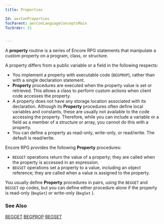 ```yaml
---
title: Properties

Id: aerConProperties
TocParent: aerConLanguageConceptsMain
TocOrder: 21


---
```


A **property** routine is a series of Encore RPG statements that manipulate a custom property on a program, class, or structure. 

A property differs from a public variable or a field in the following respects: 

- You implement a property with executable code (```BEGPROP```),
                rather than with a single declaration statement.
- **Property** 
                procedures are executed when the property value is set or retrieved. This
                allows a class to perform custom actions when client code accesses the
                property.
- A property does not have any storage location associated with its declaration.
                Although its **Property** 
                procedures often define local variables and constants, these are usually not
                available to the code accessing the property. Therefore, while you can include
                a variable or a field as a member of a structure or array, you cannot do this
                with a property.
- You can define a property as read-only, write-only, or read/write. The default
                is read/write.

Encore RPG provides the following **Property** procedures: 

- ```BEGGET```
                operations return the value of a property; they are called when the property is
                accessed in an expression.
- ```BEGSET```
                operations set a property to a value, including an object
                reference; they are called when a value is assigned to the property.

You usually define **Property** procedures in pairs, using the ```BEGGET``` and ```BEGSET``` op codes, but you can define either procedure alone if the property is read-only (```BegGet```) or write-only (```BegSet``` ). 

### See Also
[BEGGET](BEGGET.html)
[BEGPROP](BEGPROP.html)
[BEGSET](BEGSET.html) 
